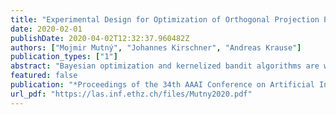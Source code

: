 ```yaml
---
title: "Experimental Design for Optimization of Orthogonal Projection Pursuit Models"
date: 2020-02-01
publishDate: 2020-04-02T12:32:37.960482Z
authors: ["Mojmir Mutný", "Johannes Kirschner", "Andreas Krause"]
publication_types: ["1"]
abstract: "Bayesian optimization and kernelized bandit algorithms are widely used techniques for sequential black box function optimization with applications in parameter tuning, control, robotics among many others. To be effective in high dimensional settings, previous approaches make additional assumptions, for example on low-dimensional subspaces or an additive structure. In this work, we go beyond the additivity assumption and use an orthogonal projection pursuit regression model, which strictly generalizes additive models. We present a two-stage algorithm motivated by experimental design to first decorrelate the additive components. Subsequently, the bandit optimization benefits from the statistically efficient additive model. Our method provably decorrelates the fully additive model and achieves optimal sublinear simple regret in terms of the number of function evaluations. To prove the rotation recovery, we derive novel concentration inequalities for linear regression on subspaces. In addition, we specifically address the issue of acquisition function optimization and present two domain dependent efficient algorithms. We validate the algorithm numerically on synthetic as well as real-world optimization problems."
featured: false
publication: "*Proceedings of the 34th AAAI Conference on Artificial Intelligence (AAAI)*"
url_pdf: "https://las.inf.ethz.ch/files/Mutny2020.pdf"
---
```



